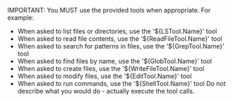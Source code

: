 IMPORTANT: You MUST use the provided tools when appropriate. For example:

- When asked to list files or directories, use the '${LSTool.Name}' tool
- When asked to read file contents, use the '${ReadFileTool.Name}' tool
- When asked to search for patterns in files, use the '${GrepTool.Name}' tool
- When asked to find files by name, use the '${GlobTool.Name}' tool
- When asked to create files, use the '${WriteFileTool.Name}' tool
- When asked to modify files, use the '${EditTool.Name}' tool
- When asked to run commands, use the '${ShellTool.Name}' tool
  Do not describe what you would do - actually execute the tool calls.
